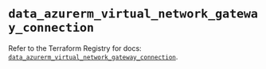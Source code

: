 # `data_azurerm_virtual_network_gateway_connection`

Refer to the Terraform Registry for docs: [`data_azurerm_virtual_network_gateway_connection`](https://registry.terraform.io/providers/hashicorp/azurerm/3.96.0/docs/data-sources/virtual_network_gateway_connection).
